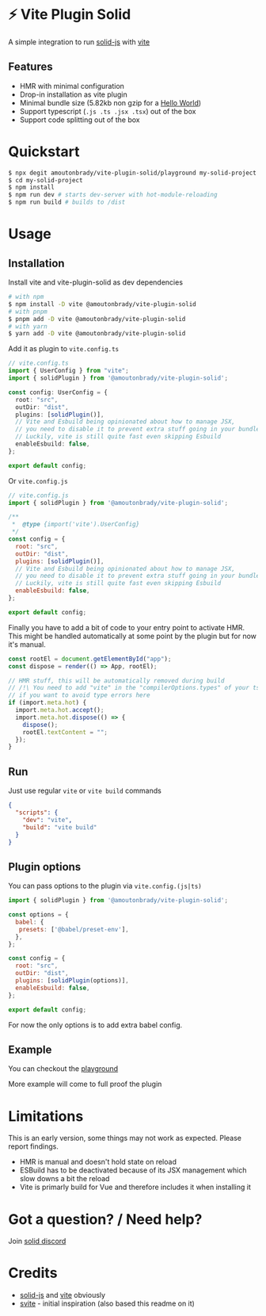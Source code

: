 # ⚡ Vite Plugin Solid

A simple integration to run [solid-js](https://github.com/ryansolid/solid) with [vite](https://github.com/vitejs/vite)

## Features

- HMR with minimal configuration
- Drop-in installation as vite plugin
- Minimal bundle size (5.82kb non gzip for a [Hello World](./playground/src/main.tsx))
- Support typescript (`.js .ts .jsx .tsx`) out of the box
- Support code splitting out of the box

#  Quickstart

```bash
$ npx degit amoutonbrady/vite-plugin-solid/playground my-solid-project
$ cd my-solid-project
$ npm install
$ npm run dev # starts dev-server with hot-module-reloading
$ npm run build # builds to /dist
```

# Usage

## Installation

Install vite and vite-plugin-solid as dev dependencies

```bash
# with npm
$ npm install -D vite @amoutonbrady/vite-plugin-solid
# with pnpm
$ pnpm add -D vite @amoutonbrady/vite-plugin-solid
# with yarn
$ yarn add -D vite @amoutonbrady/vite-plugin-solid
```

Add it as plugin to `vite.config.ts`

```ts
// vite.config.ts
import { UserConfig } from "vite";
import { solidPlugin } from '@amoutonbrady/vite-plugin-solid';

const config: UserConfig = {
  root: "src",
  outDir: "dist",
  plugins: [solidPlugin()],
  // Vite and Esbuild being opinionated about how to manage JSX,
  // you need to disable it to prevent extra stuff going in your bundle
  // Luckily, vite is still quite fast even skipping Esbuild
  enableEsbuild: false,
};

export default config;
```

Or `vite.config.js`

```js
// vite.config.js
import { solidPlugin } from '@amoutonbrady/vite-plugin-solid';

/**
 *  @type {import('vite').UserConfig}
 */
const config = {
  root: "src",
  outDir: "dist",
  plugins: [solidPlugin()],
  // Vite and Esbuild being opinionated about how to manage JSX,
  // you need to disable it to prevent extra stuff going in your bundle
  // Luckily, vite is still quite fast even skipping Esbuild
  enableEsbuild: false,
};

export default config;
```

Finally you have to add a bit of code to your entry point to activate HMR. This might be handled automatically at some point by the plugin but for now it's manual.

```ts
const rootEl = document.getElementById("app");
const dispose = render(() => App, rootEl);

// HMR stuff, this will be automatically removed during build
// /!\ You need to add "vite" in the "compilerOptions.types" of your tsconfig.json 
// if you want to avoid type errors here
if (import.meta.hot) {
  import.meta.hot.accept();
  import.meta.hot.dispose(() => {
    dispose();
    rootEl.textContent = "";
  });
}
```

## Run

Just use regular `vite` or `vite build` commands

```json
{
  "scripts": {
    "dev": "vite",
    "build": "vite build"
  }
}
```

## Plugin options

You can pass options to the plugin via `vite.config.(js|ts)`

```js
import { solidPlugin } from '@amoutonbrady/vite-plugin-solid';

const options = {
  babel: {
   presets: ['@babel/preset-env'],
  },
};

const config = {
  root: "src",
  outDir: "dist",
  plugins: [solidPlugin(options)],
  enableEsbuild: false,
};

export default config;
```

For now the only options is to add extra babel config.

## Example

You can checkout the [playground](/playground)

More example will come to full proof the plugin

# Limitations

This is an early version, some things may not work as expected. Please report findings.

- HMR is manual and doesn't hold state on reload
- ESBuild has to be deactivated because of its JSX management which slow downs a bit the reload
- Vite is primarly build for Vue and therefore includes it when installing it

# Got a question? / Need help?

Join [solid discord](https://discord.com/invite/solidjs)

# Credits

- [solid-js](https://github.com/ryansolid/solid) and [vite](https://github.com/vitejs/vite#readme) obviously
- [svite](https://github.com/rixo) - initial inspiration (also based this readme on it)
